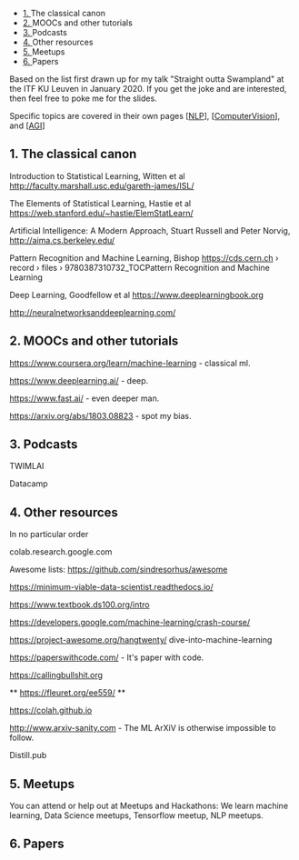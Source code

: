 <!-- vscode-markdown-toc -->
- [1. <a name='Theclassicalcanon'></a>The classical canon](#1-the-classical-canon)
- [2. <a name='MOOCsandothertutorials'></a>MOOCs and other tutorials](#2-moocs-and-other-tutorials)
- [3. <a name='Podcasts'></a>Podcasts](#3-podcasts)
- [4. <a name='Otherresources'></a>Other resources](#4-other-resources)
- [5. <a name='Meetups'></a>Meetups](#5-meetups)
- [6. <a name='Papers'></a>Papers](#6-papers)

<!-- vscode-markdown-toc-config
	numbering=true
	autoSave=true
	/vscode-markdown-toc-config -->
<!-- /vscode-markdown-toc -->

Based on the list first drawn up for my talk "Straight outta Swampland" at the ITF KU Leuven in January 2020. If you get the joke and are interested, then feel free to poke me for the slides.

Specific topics are covered in their own pages [[NLP]], [[ComputerVision]], and [[AGI]]

##  1. <a name='Theclassicalcanon'></a>The classical canon

Introduction to Statistical Learning, Witten et al http://faculty.marshall.usc.edu/gareth-james/ISL/

The Elements of Statistical Learning, Hastie et al https://web.stanford.edu/~hastie/ElemStatLearn/

Artificial Intelligence: A Modern Approach, Stuart Russell and Peter Norvig, http://aima.cs.berkeley.edu/

Pattern Recognition and Machine Learning, Bishop https://cds.cern.ch › record › files › 9780387310732_TOCPattern Recognition and Machine Learning

Deep Learning, Goodfellow et al https://www.deeplearningbook.org

http://neuralnetworksanddeeplearning.com/ 

##  2. <a name='MOOCsandothertutorials'></a>MOOCs and other tutorials

https://www.coursera.org/learn/machine-learning - classical ml.

https://www.deeplearning.ai/ - deep.

https://www.fast.ai/ - even deeper man.

https://arxiv.org/abs/1803.08823 - spot my bias.

##  3. <a name='Podcasts'></a>Podcasts

TWIMLAI 

Datacamp

##  4. <a name='Otherresources'></a>Other resources

In no particular order

colab.research.google.com

Awesome lists: https://github.com/sindresorhus/awesome

https://minimum-viable-data-scientist.readthedocs.io/

https://www.textbook.ds100.org/intro

https://developers.google.com/machine-learning/crash-course/

https://project-awesome.org/hangtwenty/ dive-into-machine-learning

https://paperswithcode.com/ - It's paper with code.

https://callingbullshit.org

** https://fleuret.org/ee559/ **

https://colah.github.io

http://www.arxiv-sanity.com - The ML ArXiV is otherwise impossible to follow.

Distill.pub

##  5. <a name='Meetups'></a>Meetups

You can attend or help out at Meetups and Hackathons: We learn machine learning, Data Science meetups, Tensorflow meetup, NLP meetups. 

[//begin]: # "Autogenerated link references for markdown compatibility"
[NLP]: NLP "NLP"
[ComputerVision]: ComputerVision "Computer Vision"
[AGI]: AGI "AGI"
[//end]: # "Autogenerated link references"

##  6. <a name='Papers'></a>Papers